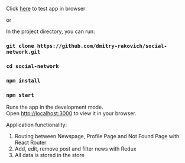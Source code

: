 Click [here](https://dmitry-rakovich.github.io/social-network/) to test app in browser

or 

In the project directory, you can run:
### `git clone https://github.com/dmitry-rakovich/social-network.git`
### `cd social-network`
### `npm install`
### `npm start`

Runs the app in the development mode.\
Open [http://localhost:3000](http://localhost:3000) to view it in your browser.

Application functionality:
1) Routing between Newspage, Profile Page and Not Found Page with React Router
2) Add, edit, remove post and filter news with Redux
3) All data is stored in the store
